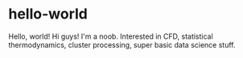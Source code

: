 # hello-world
Hello, world!
Hi guys! I'm a noob.
Interested in CFD, statistical thermodynamics, cluster processing, super basic data science stuff.
